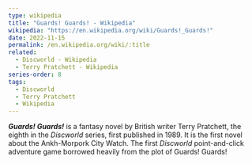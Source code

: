 ```yaml
---
type: wikipedia
title: "Guards! Guards! - Wikipedia"
wikipedia: "https://en.wikipedia.org/wiki/Guards!_Guards!"
date: 2022-11-15
permalink: /en.wikipedia.org/wiki/:title
related:
  - Discworld - Wikipedia
  - Terry Pratchett - Wikipedia
series-order: 8
tags:
  - Discworld
  - Terry Pratchett
  - Wikipedia
---
```

***Guards! Guards!*** is a fantasy novel by British writer Terry Pratchett, the eighth in the *Discworld* series, first published in 1989. It is the first novel about the Ankh-Morpork City Watch. The first *Discworld* point-and-click adventure game borrowed heavily from the plot of Guards! Guards!
